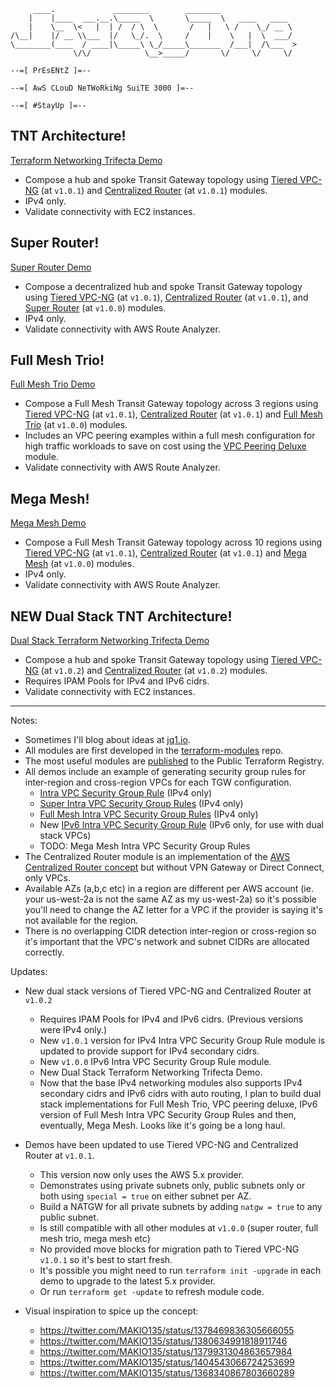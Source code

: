 ```
     ____.             ________        ________
    |    |____  ___.__.\_____  \       \_____  \   ____   ____
    |    \__  \<   |  | /  / \  \       /   |   \ /    \_/ __ \
/\__|    |/ __ \\___  |/   \_/.  \     /    |    \   |  \  ___/
\________(____  / ____|\_____\ \_/_____\_______  /___|  /\___  >
              \/\/            \__>_____/       \/     \/     \/

--=[ PrEsENtZ ]=--

--=[ AwS CLouD NeTWoRkiNg SuiTE 3000 ]=--

--=[ #StayUp ]=--
```

## TNT Architecture!
[Terraform Networking Trifecta Demo](https://github.com/JudeQuintana/terraform-main/tree/main/networking_trifecta_demo)
 - Compose a hub and spoke Transit Gateway topology using [Tiered VPC-NG](https://github.com/JudeQuintana/terraform-aws-tiered-vpc-ng) (at `v1.0.1`) and [Centralized Router](https://github.com/JudeQuintana/terraform-aws-centralized-router) (at `v1.0.1`) modules.
 - IPv4 only.
 - Validate connectivity with EC2 instances.

## Super Router!
[Super Router Demo](https://github.com/JudeQuintana/terraform-main/tree/main/super_router_demo)
 - Compose a decentralized hub and spoke Transit Gateway topology using [Tiered VPC-NG](https://github.com/JudeQuintana/terraform-aws-tiered-vpc-ng) (at `v1.0.1`), [Centralized Router](https://github.com/JudeQuintana/terraform-aws-centralized-router) (at `v1.0.1`), and [Super Router](https://github.com/JudeQuintana/terraform-aws-super-router) (at `v1.0.0`) modules.
 - IPv4 only.
 - Validate connectivity with AWS Route Analyzer.

## Full Mesh Trio!
[Full Mesh Trio Demo](https://github.com/JudeQuintana/terraform-main/tree/main/full_mesh_trio_demo)
 - Compose a Full Mesh Transit Gateway topology across 3 regions using [Tiered VPC-NG](https://github.com/JudeQuintana/terraform-aws-tiered-vpc-ng) (at `v1.0.1`), [Centralized Router](https://github.com/JudeQuintana/terraform-aws-centralized-router) (at `v1.0.1`) and [Full Mesh Trio](https://github.com/JudeQuintana/terraform-aws-full-mesh-trio) (at `v1.0.0`) modules.
 - Includes an VPC peering examples within a full mesh configuration for high traffic workloads to save on cost using the [VPC Peering Deluxe](https://github.com/JudeQuintana/terraform-aws-vpc-peering-deluxe) module.
 - Validate connectivity with AWS Route Analyzer.

## Mega Mesh!
[Mega Mesh Demo](https://github.com/JudeQuintana/terraform-main/tree/main/mega_mesh_demo)
 - Compose a Full Mesh Transit Gateway topology across 10 regions using [Tiered VPC-NG](https://github.com/JudeQuintana/terraform-aws-tiered-vpc-ng) (at `v1.0.1`), [Centralized Router](https://github.com/JudeQuintana/terraform-aws-centralized-router) (at `v1.0.1`) and [Mega Mesh](https://github.com/JudeQuintana/terraform-aws-mega-mesh) (at `v1.0.0`) modules.
 - IPv4 only.
 - Validate connectivity with AWS Route Analyzer.

## NEW Dual Stack TNT Architecture!
[Dual Stack Terraform Networking Trifecta Demo](https://github.com/JudeQuintana/terraform-main/tree/main/dual_stack_networking_trifecta_demo)
 - Compose a hub and spoke Transit Gateway topology using [Tiered VPC-NG](https://github.com/JudeQuintana/terraform-aws-tiered-vpc-ng) (at `v1.0.2`) and [Centralized Router](https://github.com/JudeQuintana/terraform-aws-centralized-router) (at `v1.0.2`) modules.
 - Requires IPAM Pools for IPv4 and IPv6 cidrs.
 - Validate connectivity with EC2 instances.

---
Notes:
 - Sometimes I'll blog about ideas at [jq1.io](https://jq1.io).
 - All modules are first developed in the [terraform-modules](https://github.com/JudeQuintana/terraform-modules) repo.
 - The most useful modules are [published](https://registry.terraform.io/namespaces/JudeQuintana) to the Public Terraform Registry.
 - All demos include an example of generating security group rules for inter-region and cross-region VPCs for each TGW configuration.
   - [Intra VPC Security Group Rule](https://github.com/JudeQuintana/terraform-aws-intra-vpc-security-group-rule) (IPv4 only)
   - [Super Intra VPC Security Group Rules](https://github.com/JudeQuintana/terraform-aws-super-intra-vpc-security-group-rules) (IPv4 only)
   - [Full Mesh Intra VPC Security Group Rules](https://github.com/JudeQuintana/terraform-aws-full-mesh-intra-vpc-security-group-rules) (IPv4 only)
   - New [IPv6 Intra VPC Security Group Rule](https://github.com/JudeQuintana/terraform-aws-ipv6-intra-vpc-security-group-rule) (IPv6 only, for use with dual stack VPCs)
   - TODO: Mega Mesh Intra VPC Security Group Rules
 - The Centralized Router module is an implementation of the [AWS Centralized Router concept](https://docs.aws.amazon.com/vpc/latest/tgw/transit-gateway-centralized-router.html) but without VPN Gateway or Direct Connect, only VPCs.
  - Available AZs (a,b,c etc) in a region are different per AWS account (ie. your us-west-2a is not the same AZ as my us-west-2a)
    so it's possible you'll need to change the AZ letter for a VPC if the provider is saying it's not available for the region.
 - There is no overlapping CIDR detection inter-region or cross-region so it's important that the VPC's network and subnet CIDRs are allocated correctly.

Updates:
 - New dual stack versions of Tiered VPC-NG and Centralized Router at `v1.0.2`
   - Requires IPAM Pools for IPv4 and IPv6 cidrs. (Previous versions were IPv4 only.)
   - New `v1.0.1` version for IPv4 Intra VPC Security Group Rule module is updated to provide support for IPv4 secondary cidrs.
   - New `v1.0.0` IPv6 Intra VPC Security Group Rule module.
   - New Dual Stack Terraform Networking Trifecta Demo.
   - Now that the base IPv4 networking modules also supports IPv4 secondary cidrs and IPv6 cidrs with auto routing, I plan to build dual stack implementations for Full Mesh Trio, VPC peering deluxe, IPv6 version of Full Mesh Intra VPC Security Group Rules and then, eventually, Mega Mesh. Looks like it's going be a long haul.

 - Demos have been updated to use Tiered VPC-NG and Centralized Router
   at `v1.0.1`.
   - This version now only uses the AWS 5.x provider.
   - Demonstrates using private subnets only, public subnets only
     or both using `special = true` on either subnet per AZ.
   - Build a NATGW for all private subnets by adding `natgw = true` to
     any public subnet.
   - Is still compatible with all other modules at `v1.0.0` (super
     router, full mesh trio, mega mesh etc)
   - No provided move blocks for migration path to Tiered VPC-NG `v1.0.1` so it's best to start fresh.
   - It's possible you might need to run `terraform init -upgrade` in each demo to upgrade to the latest 5.x provider.
   - Or run `terraform get -update` to refresh module code.

 - Visual inspiration to spice up the concept:
   - https://twitter.com/MAKIO135/status/1378469836305666055
   - https://twitter.com/MAKIO135/status/1380634991818911746
   - https://twitter.com/MAKIO135/status/1379931304863657984
   - https://twitter.com/MAKIO135/status/1404543066724253699
   - https://twitter.com/MAKIO135/status/1368340867803660289

